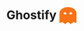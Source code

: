 # Ghostify <img src="./static/ghostify.svg" style="width: 2.5rem; height: 2.5rem; position: relative; top: 0.7rem;"></img>
